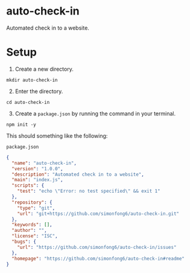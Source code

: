 # auto-check-in
Automated check in to a website.

# Setup

1. Create a new directory.
```
mkdir auto-check-in
```
2. Enter the directory.
```
cd auto-check-in
```
3. Create a `package.json` by running the command in your terminal.

```
npm init -y
```
This should something like the following:

`package.json`
```json
{
  "name": "auto-check-in",
  "version": "1.0.0",
  "description": "Automated check in to a website",
  "main": "index.js",
  "scripts": {
    "test": "echo \"Error: no test specified\" && exit 1"
  },
  "repository": {
    "type": "git",
    "url": "git+https://github.com/simonfong6/auto-check-in.git"
  },
  "keywords": [],
  "author": "",
  "license": "ISC",
  "bugs": {
    "url": "https://github.com/simonfong6/auto-check-in/issues"
  },
  "homepage": "https://github.com/simonfong6/auto-check-in#readme"
}

```
